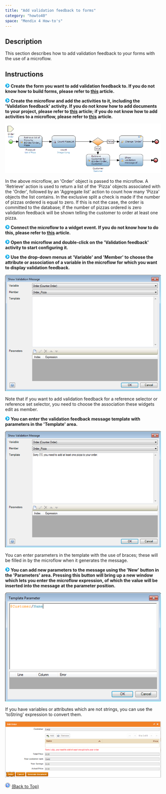 ```yaml
---
title: "Add validation feedback to forms"
category: "howto40"
space: "Mendix 4 How-to's"
---
```

## Description

This section describes how to add validation feedback to your forms with the use of a microflow.

## Instructions

![](attachments/819203/917932.png) **Create the form you want to add validation feedback to. If you do not know how to build forms, please refer to [this](https://world.mendix.com/display/howto40/Create+and+build+a+form) article.**

![](attachments/819203/917932.png) **Create the microflow and add the activities to it, including the 'Validation feedback' activity. If you do not know how to add documents to your project, please refer to [this](https://world.mendix.com/display/howto40/Add+documents+to+a+module) article; if you do not know how to add activities to a microflow, please refer to [this](https://world.mendix.com/display/howto40/Add+an+activity+to+a+microflow) article.**

![](attachments/2621598/2752896.png)

In the above microflow, an 'Order' object is passed to the microflow. A 'Retrieve' action is used to return a list of the 'Pizza' objects associated with the 'Order', followed by an 'Aggregate list' action to count how many 'Pizza' objects the list contains. In the exclusive split a check is made if the number of pizzas ordered is equal to zero. If this is not the case, the order is committed to the database; if the number of pizzas ordered is zero validation feedback will be shown telling the customer to order at least one pizza.

![](attachments/819203/917932.png) **Connect the microflow to a widget event. If you do not know how to do this, please refer to [this](https://world.mendix.com/display/howto40/Connect+a+microflow+to+a+widget+event) article.**

![](attachments/819203/917932.png) **Open the microflow and double-click on the 'Validation feedback' activity to start configuring it.**

![](attachments/819203/917932.png) **Use the drop-down menus at 'Variable' and 'Member' to choose the attribute or association of a variable in the microflow for which you want to display validation feedback.**

![](attachments/2621598/2752897.png)

Note that if you want to add validation feedback for a reference selector or reference set selector, you need to choose the association these widgets edit as member.

![](attachments/819203/917932.png) **You can enter the validation feedback message template with parameters in the 'Template' area.**

![](attachments/2621598/2752898.png)

You can enter parameters in the template with the use of braces; these will be filled in by the microflow when it generates the message.

![](attachments/819203/917932.png) **You can add new parameters to the message using the 'New' button in the 'Parameters' area. Pressing this button will bring up a new window which lets you enter the microflow expression, of which the value will be inserted into the message at the parameter position.**

![](attachments/2621598/2752895.png)

If you have variables or attributes which are not strings, you can use the 'toString' expression to convert them.

![](attachments/2621598/2752909.png)

[![](attachments/819203/917564.png)](add-validation-feedback-to-forms) [(Back to Top)](add-validation-feedback-to-forms)